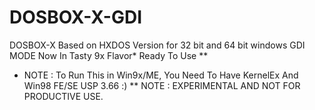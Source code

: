 # DOSBOX-X-GDI
DOSBOX-X Based on HXDOS Version for 32 bit and 64 bit windows GDI MODE
Now In Tasty 9x Flavor*
Ready To Use **
* NOTE : To Run This in Win9x/ME, You Need To Have KernelEx And Win98 FE/SE USP 3.66 :)
** NOTE : EXPERIMENTAL AND NOT FOR PRODUCTIVE USE.
